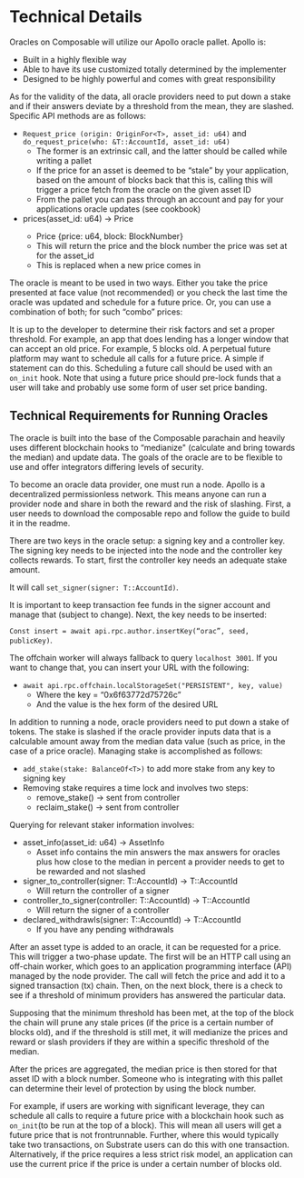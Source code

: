 # Technical Details

Oracles on Composable will utilize our Apollo oracle pallet. Apollo is:

- Built in a highly flexible way
- Able to have its use customized totally determined by the implementer
- Designed to be highly powerful and comes with great responsibility

As for the validity of the data, 
all oracle providers need to put down a stake and if their answers deviate by a threshold from the mean, 
they are slashed. Specific API methods are as follows:

- `Request_price (origin: OriginFor<T>, asset_id: u64)` and `do_request_price(who: &T::AccountId, asset_id: u64)`
  - The former is an extrinsic call, and the latter should be called while writing a pallet
  - If the price for an asset is deemed to be “stale” by your application, 
  based on the amount of blocks back that this is, 
  calling this will trigger a price fetch from the oracle on the given asset ID
  - From the pallet you can pass through an account and pay for your applications oracle updates (see cookbook)
- prices(asset_id: u64) -> Price<BlockNumber>
  - Price {price: u64, block: BlockNumber}
  - This will return the price and the block number the price was set at for the asset_id
  - This is replaced when a new price comes in

The oracle is meant to be used in two ways. 
Either you take the price presented at face value (not recommended)
or you check the last time the oracle was updated and schedule for a future price. 
Or, you can use a combination of both; for such “combo” prices:

It is up to the developer to determine their risk factors and set a proper threshold. 
For example, an app that does lending has a longer window that can accept an old price. 
For example, 5 blocks old. A perpetual future platform may want to schedule all calls for a future price.
A simple if statement can do this.
Scheduling a future call should be used with an `on_init` hook.
Note that using a future price should pre-lock funds that a user will take and
probably use some form of user set price banding.

## Technical Requirements for Running Oracles

The oracle is built into the base of the Composable parachain and heavily uses different blockchain hooks to “medianize" 
(calculate and bring towards the median) and update data. 
The goals of the oracle are to be flexible to use and offer integrators differing levels of security.

To become an oracle data provider, one must run a node. Apollo is a decentralized permissionless network. 
This means anyone can run a provider node and share in both the reward and the risk of slashing. 
First, a user needs to download the composable repo and follow the guide to build it in the readme.

There are two keys in the oracle setup: a signing key and a controller key. 
The signing key needs to be injected into the node and the controller key collects rewards. 
To start, first the controller key needs an adequate stake amount. 

It will call `set_signer(signer: T::AccountId)`. 

It is important to keep transaction fee funds in the signer account and manage that (subject to change). 
Next, the key needs to be inserted: 

`Const insert = await api.rpc.author.insertKey(“orac”, seed, publicKey)`. 

The offchain worker will always fallback to query `localhost 3001`.
If you want to change that, you can insert your URL with the following:
- `await api.rpc.offchain.localStorageSet("PERSISTENT", key, value)`
  - Where the key = “0x6f63772d75726c”
  - And the value is the hex form of the desired URL

In addition to running a node, oracle providers need to put down a stake of tokens. 
The stake is slashed if the oracle provider inputs data that is a calculable amount away from the median data value 
(such as price, in the case of a price oracle). Managing stake is accomplished as follows:

- `add_stake(stake: BalanceOf<T>)` to add more stake from any key to signing key
- Removing stake requires a time lock and involves two steps:
  - remove_stake() → sent from controller
  - reclaim_stake() → sent from controller

Querying for relevant staker information involves:

- asset_info(asset_id: u64) → AssetInfo
  - Asset info contains the min answers the max answers for oracles plus how close to the median in percent a provider 
needs to get to be rewarded and not slashed
- signer_to_controller(signer: T::AccountId) → T::AccountId
  - Will return the controller of a signer
- controller_to_signer(controller: T::AccountId) → T::AccountId
  - Will return the signer of a controller
- declared_withdrawls(signer: T::AccountId) → T::AccountId
  - If you have any pending withdrawals

After an asset type is added to an oracle, it can be requested for a price. This will trigger a two-phase update. 
The first will be an HTTP call using an off-chain worker, 
which goes to an application programming interface (API) managed by the node provider. 
The call will fetch the price and add it to a signed transaction (tx) chain. 
Then, on the next block, there is a check to see if a threshold of minimum providers has answered the particular data.

Supposing that the minimum threshold has been met, 
at the top of the block the chain will prune any stale prices (if the price is a certain number of blocks old), 
and if the threshold is still met, 
it will medianize the prices and reward or slash providers if they are within a specific threshold of the median.

After the prices are aggregated, the median price is then stored for that asset ID with a block number. 
Someone who is integrating with this pallet can determine their level of protection by using the block number.

For example, if users are working with significant leverage, 
they can schedule all calls to require a future price with a blockchain hook such as 
`on_init`(to be run at the top of a block). This will mean all users will get a future price that is not frontrunnable. 
Further, where this would typically take two transactions, 
on Substrate users can do this with one transaction. 
Alternatively, if the price requires a less strict risk model, 
an application can use the current price if the price is under a certain number of blocks old.